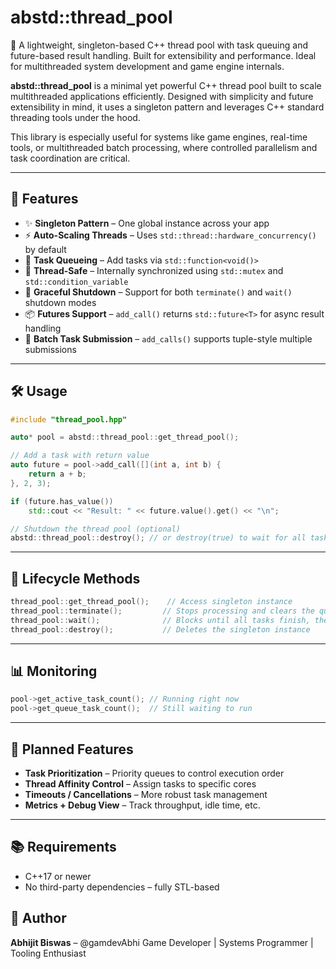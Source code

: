 # abstd::thread_pool
🧵 A lightweight, singleton-based C++ thread pool with task queuing and future-based result handling. Built for extensibility and performance. Ideal for multithreaded system development and game engine internals.

**abstd::thread_pool** is a minimal yet powerful C++ thread pool built to scale multithreaded applications efficiently. Designed with simplicity and future extensibility in mind, it uses a singleton pattern and leverages C++ standard threading tools under the hood.

This library is especially useful for systems like game engines, real-time tools, or multithreaded batch processing, where controlled parallelism and task coordination are critical.

---

## 🚀 Features

- ✨ **Singleton Pattern** – One global instance across your app
- ⚡ **Auto-Scaling Threads** – Uses `std::thread::hardware_concurrency()` by default
- 🧠 **Task Queueing** – Add tasks via `std::function<void()>`
- 🧵 **Thread-Safe** – Internally synchronized using `std::mutex` and `std::condition_variable`
- 🔄 **Graceful Shutdown** – Support for both `terminate()` and `wait()` shutdown modes
- 📦 **Futures Support** – `add_call()` returns `std::future<T>` for async result handling
- 🧩 **Batch Task Submission** – `add_calls()` supports tuple-style multiple submissions

---

## 🛠️ Usage

```cpp
#include "thread_pool.hpp"

auto* pool = abstd::thread_pool::get_thread_pool();

// Add a task with return value
auto future = pool->add_call([](int a, int b) {
    return a + b;
}, 2, 3);

if (future.has_value())
    std::cout << "Result: " << future.value().get() << "\n";

// Shutdown the thread pool (optional)
abstd::thread_pool::destroy(); // or destroy(true) to wait for all tasks
```

---

## 🔄 Lifecycle Methods

```cpp
thread_pool::get_thread_pool();    // Access singleton instance
thread_pool::terminate();         // Stops processing and clears the queue
thread_pool::wait();              // Blocks until all tasks finish, then shuts down
thread_pool::destroy();           // Deletes the singleton instance
```

---

## 📊 Monitoring

```cpp
pool->get_active_task_count(); // Running right now
pool->get_queue_task_count();  // Still waiting to run
```

---

## 🧩 Planned Features

- **Task Prioritization** – Priority queues to control execution order
- **Thread Affinity Control** – Assign tasks to specific cores
- **Timeouts / Cancellations** – More robust task management
- **Metrics + Debug View** – Track throughput, idle time, etc.

---

## 📚 Requirements

- C++17 or newer
- No third-party dependencies – fully STL-based

## 👤 Author

**Abhijit Biswas** – @gamdevAbhi
Game Developer | Systems Programmer | Tooling Enthusiast